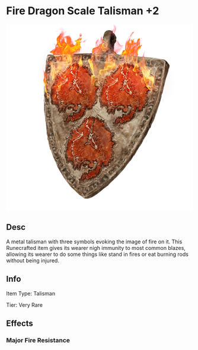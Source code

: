 # Fire Dragon Scale Talisman +2

![](FireDragonScaleTalisman+2.png)

## Desc

A metal talisman with three symbols evoking the image of fire on it. This Runecrafted item gives its wearer nigh immunity to most common blazes, allowing its wearer to do some things like stand in fires or eat burning rods without being injured.

## Info

Item Type: Talisman

Tier: Very Rare

## Effects

### Major Fire Resistance
